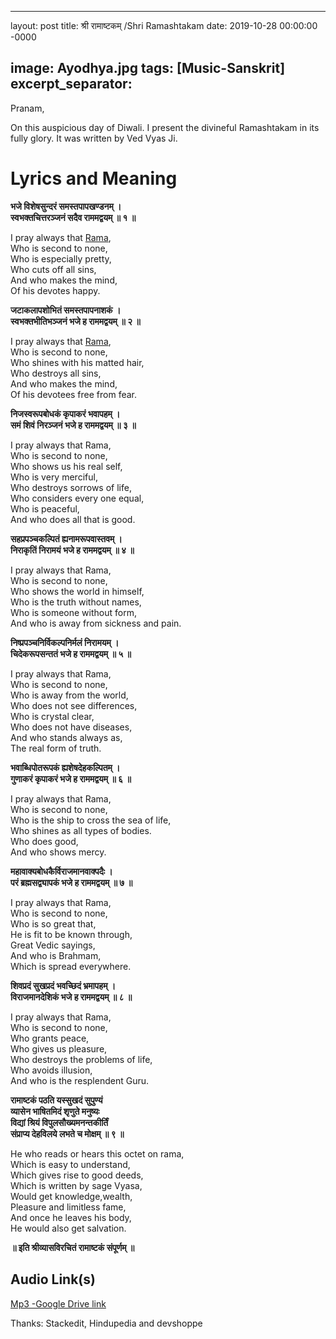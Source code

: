 
---
layout: post
title: श्री रामाष्टकम् /Shri Ramashtakam 
date: 2019-10-28 00:00:00 -0000

image: Ayodhya.jpg
tags: [Music-Sanskrit]
excerpt_separator: <!--more-->
---

<p>Pranam,</p>
<p>On this auspicious day of Diwali. I present the divineful Ramashtakam in its fully glory. It was written by Ved Vyas Ji.</p>
<!--more-->
<h1 id="lyrics-and-meaning">Lyrics and Meaning</h1>
<p><strong>भजे विशेषसुन्दरं समस्तपापखण्डनम् ।<br>
स्वभक्तचित्तरञ्जनं सदैव राममद्वयम् ॥ १ ॥</strong></p>
<p>I pray always that  <a href="http://www.hindupedia.com/en/Rama" title="Rama">Rama</a>,<br>
Who is second to none,<br>
Who is especially pretty,<br>
Who cuts off all sins,<br>
And who makes the mind,<br>
Of his devotes happy.</p>
<p><strong>जटाकलापशोभितं समस्तपापनाशकं ।<br>
स्वभक्तभीतिभञ्जनं भजे ह राममद्वयम् ॥ २ ॥</strong></p>
<p>I pray always that  <a href="http://www.hindupedia.com/en/Rama" title="Rama">Rama</a>,<br>
Who is second to none,<br>
Who shines with his matted hair,<br>
Who destroys all sins,<br>
And who makes the mind,<br>
Of his devotees free from fear.</p>
<p><strong>निजस्वरूपबोधकं कृपाकरं भवापहम् ।<br>
समं शिवं निरञ्जनं भजे ह राममद्वयम् ॥ ३ ॥</strong></p>
<p>I pray always that Rama,<br>
Who is second to none,<br>
Who shows us his real self,<br>
Who is very merciful,<br>
Who destroys sorrows of life,<br>
Who considers every one equal,<br>
Who is peaceful,<br>
And who does all that is good.</p>
<p><strong>सहप्रपञ्चकल्पितं ह्यनामरूपवास्तवम् ।<br>
निराकृतिं निरामयं भजे ह राममद्वयम् ॥ ४ ॥</strong></p>
<p>I pray always that Rama,<br>
Who is second to none,<br>
Who shows the world in himself,<br>
Who is the truth without names,<br>
Who is someone without form,<br>
And who is away from sickness and pain.</p>
<p><strong>निष्प्रपञ्चनिर्विकल्पनिर्मलं निरामयम् ।<br>
चिदेकरूपसन्ततं भजे ह राममद्वयम् ॥ ५ ॥</strong></p>
<p>I pray always that Rama,<br>
Who is second to none,<br>
Who is away from the world,<br>
Who does not see differences,<br>
Who is crystal clear,<br>
Who does not have diseases,<br>
And who stands always as,<br>
The real form of truth.</p>
<p><strong>भवाब्धिपोतरूपकं ह्यशेषदेहकल्पितम् ।<br>
गुणाकरं कृपाकरं भजे ह राममद्वयम् ॥ ६ ॥</strong></p>
<p>I pray always that Rama,<br>
Who is second to none,<br>
Who is the ship to cross the sea of life,<br>
Who shines as all types of bodies.<br>
Who does good,<br>
And who shows mercy.</p>
<p><strong>महावाक्यबोधकैर्विराजमानवाक्पदैः ।<br>
परं ब्रह्मसद्व्यापकं भजे ह राममद्वयम् ॥ ७ ॥</strong></p>
<p>I pray always that Rama,<br>
Who is second to none,<br>
Who is so great that,<br>
He is fit to be known through,<br>
Great Vedic sayings,<br>
And who is Brahmam,<br>
Which is spread everywhere.</p>
<p><strong>शिवप्रदं सुखप्रदं भवच्छिदं भ्रमापहम् ।<br>
विराजमानदेशिकं भजे ह राममद्वयम् ॥ ८ ॥</strong></p>
<p>I pray always that Rama,<br>
Who is second to none,<br>
Who grants peace,<br>
Who gives us pleasure,<br>
Who destroys the problems of life,<br>
Who avoids illusion,<br>
And who is the resplendent Guru.</p>
<p><strong>रामाष्टकं पठति यस्सुखदं सुपुण्यं<br>
व्यासेन भाषितमिदं शृणुते मनुष्यः<br>
विद्यां श्रियं विपुलसौख्यमनन्तकीर्तिं<br>
संप्राप्य देहविलये लभते च मोक्षम् ॥ ९ ॥</strong></p>
<p>He who reads or hears this octet on rama,<br>
Which is easy to understand,<br>
Which gives rise to good deeds,<br>
Which is written by sage Vyasa,<br>
Would get knowledge,wealth,<br>
Pleasure and limitless fame,<br>
And once he leaves his body,<br>
He would also get salvation.</p>
<p><strong>॥ इति श्रीव्यासविरचितं रामाष्टकं संपूर्णम् ॥</strong></p>
<h2 id="audio-links">Audio Link(s)</h2>
<p><a href="https://drive.google.com/file/d/1C6mSohR6y8zoV8iENg_3MK8LD8KYVTST/view?usp=sharing">Mp3 -Google Drive link</a></p>
<p>Thanks: Stackedit, Hindupedia and devshoppe</p>

